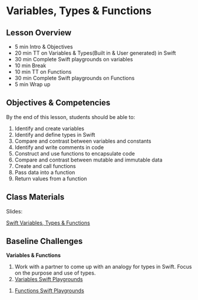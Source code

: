 # Variables, Types & Functions

## Lesson Overview
- 5 min Intro & Objectives
- 20 min TT on Variables & Types(Built in & User generated) in Swift
- 30 min  Complete Swift playgrounds on variables
- 10 min Break
- 10 min TT on Functions
- 30 min Complete Swift playgrounds on Functions
- 5 min Wrap up

## Objectives & Competencies
By the end of this lesson, students should be able to:

1. Identify and create variables
1. Identify and define types in Swift
1. Compare and contrast between variables and constants
1. Identify and write comments in code
1. Construct and use functions to encapsulate code
1. Compare and contrast between mutable and immutable data
1. Create and call functions
1. Pass data into a function
1. Return values from a function

## Class Materials

Slides:

[Swift Variables, Types & Functions](https://docs.google.com/presentation/d/1EEPlP2v0bUeqSfXHjcSO_5zSbRY6ZDh_0noaXkXHdRg/edit?usp=sharing)

## Baseline Challenges

**Variables & Functions**
1. Work with a partner to come up with an analogy for types in Swift. Focus on the purpose and use of types.
1. [Variables Swift Playgrounds](https://github.com/MakeSchool-Tutorials/Intro-Variables-Swift-Playground/archive/swift4.zip)
<!-- https://github.com/MakeSchool-Tutorials/Intro-Variables-Swift-Playground.git -->
1. [Functions Swift Playgrounds](https://github.com/MakeSchool-Tutorials/Intro-Functions-Swift-Playground/archive/swift4.zip)
<!-- https://github.com/MakeSchool-Tutorials/Intro-Functions-Swift-Playground.git -->
